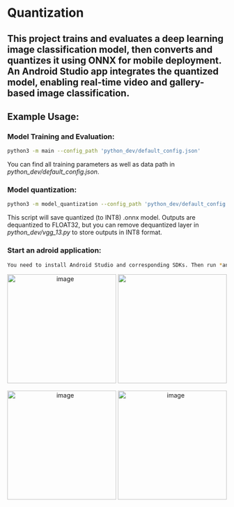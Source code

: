# Quantization
## This project trains and evaluates a deep learning image classification model, then converts and quantizes it using ONNX for mobile deployment. An Android Studio app integrates the quantized model, enabling real-time video and gallery-based image classification.

## **Example Usage:**
### Model Training and Evaluation:
```bash
python3 -m main --config_path 'python_dev/default_config.json'
```
You can find all training parameters as well as data path in *python_dev/default_config.json*.

### Model quantization:
```bash
python3 -m model_quantization --config_path 'python_dev/default_config.json'
```
This script will save quantized (to INT8) .onnx model. Outputs are dequantized to FLOAT32, but you can remove dequantized layer in *python_dev/vgg_13.py* to store outputs in INT8 format.

### Start an adroid application:
```bash
You need to install Android Studio and сorresponding SDKs. Then run *android* folder as project in android srudio, build it and run. You should connect your mobile phone to your PC/laptop. 
```

<p align="center">
    <img width="250" alt="image" src="https://github.com/user-attachments/assets/dfea01ce-3727-4698-a428-8a3b2666417b" />
    <img src="assets/demo.gif" width="250">
</p>

<p align="center">
    <img width="250" alt="image" src="https://github.com/user-attachments/assets/3a001aa9-363e-4bf4-ae47-7d7a7420c01f" />
    <img width="250" alt="image" src="https://github.com/user-attachments/assets/c13e45fd-d27f-48f1-afcb-cd924a5065fa" />
</p>



